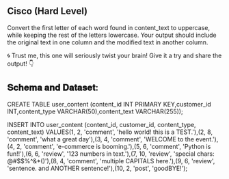 ## Cisco (Hard Level)

Convert the first letter of each word found in content_text to uppercase, while keeping the rest of the letters lowercase. Your output should include the original text in one column and the modified text in another column.

🌀 Trust me, this one will seriously twist your brain! Give it a try and share the output! 👇

## 𝐒𝐜𝐡𝐞𝐦𝐚 𝐚𝐧𝐝 𝐃𝐚𝐭𝐚𝐬𝐞𝐭:

CREATE TABLE user_content (content_id INT PRIMARY KEY,customer_id INT,content_type VARCHAR(50),content_text VARCHAR(255));

INSERT INTO user_content (content_id, customer_id, content_type, content_text) VALUES(1, 2, 'comment', 'hello world! this is a TEST.'),(2, 8, 'comment', 'what a great day'),(3, 4, 'comment', 'WELCOME to the event.'),(4, 2, 'comment', 'e-commerce is booming.'),(5, 6, 'comment', 'Python is fun!!'),(6, 6, 'review', '123 numbers in text.'),(7, 10, 'review', 'special chars: @#$$%^&*()'),(8, 4, 'comment', 'multiple CAPITALS here.'),(9, 6, 'review', 'sentence. and ANOTHER sentence!'),(10, 2, 'post', 'goodBYE!');
